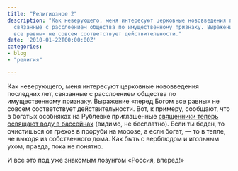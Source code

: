 ```yaml
---
title: "Религиозное 2"
description: "Как неверующего, меня интересуют церковные нововведения последних лет,
  связанные с расслоением общества по имущественному признаку. Выражение «перед Богом
  все равны» не совсем соответствует действительности."
date: '2010-01-22T00:00:00Z'
categories:
- blog
- "религия"

---
```

Как неверующего, меня интересуют церковные нововведения последних лет, связанные с расслоением общества по имущественному признаку. Выражение «перед Богом все равны» не совсем соответствует действительности. Вот, к примеру, сообщают, что в богатых особняках на Рублевке приглашенные <a href="http://www.kommersant.ru/doc/1306775" rel="nofollow">священники теперь освящают воду в бассейнах</a> (видимо, не бесплатно). Если ты беден, то очистишься от грехов в проруби на морозе, а если богат, —&nbsp;то в тепле, не выходя из собственного дома. Как быть с верблюдом и игольным ухом, правда, пока не понятно.

И все это под уже знакомым лозунгом «Россия, вперед!»
